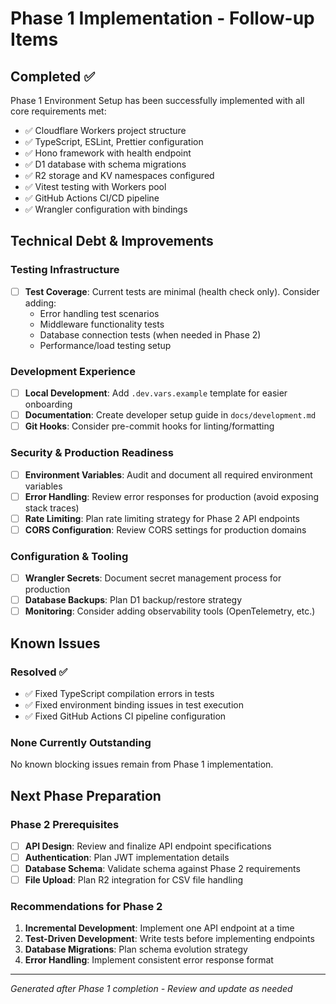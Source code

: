 # Phase 1 Implementation - Follow-up Items

## Completed ✅

Phase 1 Environment Setup has been successfully implemented with all core requirements met:

- ✅ Cloudflare Workers project structure
- ✅ TypeScript, ESLint, Prettier configuration
- ✅ Hono framework with health endpoint
- ✅ D1 database with schema migrations
- ✅ R2 storage and KV namespaces configured
- ✅ Vitest testing with Workers pool
- ✅ GitHub Actions CI/CD pipeline
- ✅ Wrangler configuration with bindings

## Technical Debt & Improvements

### Testing Infrastructure
- [ ] **Test Coverage**: Current tests are minimal (health check only). Consider adding:
  - Error handling test scenarios
  - Middleware functionality tests
  - Database connection tests (when needed in Phase 2)
  - Performance/load testing setup

### Development Experience
- [ ] **Local Development**: Add `.dev.vars.example` template for easier onboarding
- [ ] **Documentation**: Create developer setup guide in `docs/development.md`
- [ ] **Git Hooks**: Consider pre-commit hooks for linting/formatting

### Security & Production Readiness
- [ ] **Environment Variables**: Audit and document all required environment variables
- [ ] **Error Handling**: Review error responses for production (avoid exposing stack traces)
- [ ] **Rate Limiting**: Plan rate limiting strategy for Phase 2 API endpoints
- [ ] **CORS Configuration**: Review CORS settings for production domains

### Configuration & Tooling
- [ ] **Wrangler Secrets**: Document secret management process for production
- [ ] **Database Backups**: Plan D1 backup/restore strategy
- [ ] **Monitoring**: Consider adding observability tools (OpenTelemetry, etc.)

## Known Issues

### Resolved ✅
- ✅ Fixed TypeScript compilation errors in tests
- ✅ Fixed environment binding issues in test execution
- ✅ Fixed GitHub Actions CI pipeline configuration

### None Currently Outstanding
No known blocking issues remain from Phase 1 implementation.

## Next Phase Preparation

### Phase 2 Prerequisites
- [ ] **API Design**: Review and finalize API endpoint specifications
- [ ] **Authentication**: Plan JWT implementation details
- [ ] **Database Schema**: Validate schema against Phase 2 requirements
- [ ] **File Upload**: Plan R2 integration for CSV file handling

### Recommendations for Phase 2
1. **Incremental Development**: Implement one API endpoint at a time
2. **Test-Driven Development**: Write tests before implementing endpoints
3. **Database Migrations**: Plan schema evolution strategy
4. **Error Handling**: Implement consistent error response format

---

*Generated after Phase 1 completion - Review and update as needed*